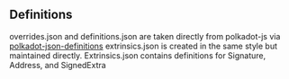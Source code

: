 ## Definitions

overrides.json and definitions.json are taken directly from polkadot-js via [polkadot-json-definitions](https://github.com/insipx/polkadot-json-definitions)
extrinsics.json is created in the same style but maintained directly. Extrinsics.json contains definitions for Signature, Address, and SignedExtra
